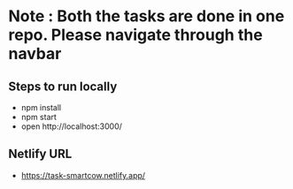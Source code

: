 # Note : Both the tasks are done in one repo. Please navigate through the navbar

## Steps to run locally

- npm install
- npm start
- open http://localhost:3000/

## Netlify URL

- https://task-smartcow.netlify.app/
